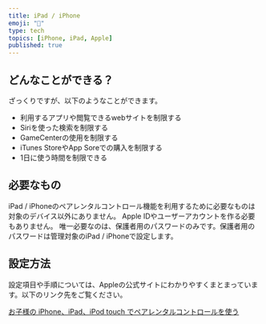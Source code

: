 ```yaml
---
title: iPad / iPhone
emoji: "📅"
type: tech
topics: [iPhone, iPad, Apple]
published: true
---
```

## どんなことができる？
ざっくりですが、以下のようなことができます。

- 利用するアプリや閲覧できるwebサイトを制限する
- Siriを使った検索を制限する
- GameCenterの使用を制限する
- iTunes StoreやApp Soreでの購入を制限する
- 1日に使う時間を制限できる

## 必要なもの
iPad / iPhoneのペアレンタルコントロール機能を利用するために必要なものは対象のデバイス以外にありません。
Apple IDやユーザーアカウントを作る必要もありません。
唯一必要なのは、保護者用のパスワードのみです。保護者用のパスワードは管理対象のiPad / iPhoneで設定します。

## 設定方法
設定項目や手順については、Appleの公式サイトにわかりやすくまとまっています。以下のリンク先をご覧ください。

[お子様の iPhone、iPad、iPod touch でペアレンタルコントロールを使う](https://support.apple.com/ja-jp/HT201304)
